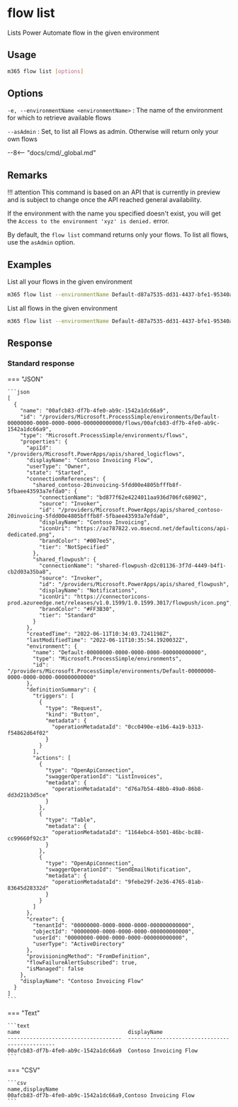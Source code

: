 # flow list

Lists Power Automate flow in the given environment

## Usage

```sh
m365 flow list [options]
```

## Options

`-e, --environmentName <environmentName>`
: The name of the environment for which to retrieve available flows

`--asAdmin`
: Set, to list all Flows as admin. Otherwise will return only your own flows

--8<-- "docs/cmd/_global.md"

## Remarks

!!! attention
    This command is based on an API that is currently in preview and is subject to change once the API reached general availability.

If the environment with the name you specified doesn't exist, you will get the `Access to the environment 'xyz' is denied.` error.

By default, the `flow list` command returns only your flows. To list all flows, use the `asAdmin` option.

## Examples

List all your flows in the given environment

```sh
m365 flow list --environmentName Default-d87a7535-dd31-4437-bfe1-95340acd55c5
```

List all flows in the given environment

```sh
m365 flow list --environmentName Default-d87a7535-dd31-4437-bfe1-95340acd55c5 --asAdmin
```

## Response

### Standard response

=== "JSON"

    ```json
    [
      {
        "name": "00afcb83-df7b-4fe0-ab9c-1542a1dc66a9",
        "id": "/providers/Microsoft.ProcessSimple/environments/Default-00000000-0000-0000-0000-000000000000/flows/00afcb83-df7b-4fe0-ab9c-1542a1dc66a9",
        "type": "Microsoft.ProcessSimple/environments/flows",
        "properties": {
          "apiId": "/providers/Microsoft.PowerApps/apis/shared_logicflows",
          "displayName": "Contoso Invoicing Flow",
          "userType": "Owner",
          "state": "Started",
          "connectionReferences": {
            "shared_contoso-20invoicing-5fdd00e4805bfffb8f-5fbaee43593a7efda0": {
              "connectionName": "bd877f62e4224011aa936d706fc68902",
              "source": "Invoker",
              "id": "/providers/Microsoft.PowerApps/apis/shared_contoso-20invoicing-5fdd00e4805bfffb8f-5fbaee43593a7efda0",
              "displayName": "Contoso Invoicing",
              "iconUri": "https://az787822.vo.msecnd.net/defaulticons/api-dedicated.png",
              "brandColor": "#007ee5",
              "tier": "NotSpecified"
            },
            "shared_flowpush": {
              "connectionName": "shared-flowpush-d2c01136-3f7d-4449-b4f1-cb2d03a35ba8",
              "source": "Invoker",
              "id": "/providers/Microsoft.PowerApps/apis/shared_flowpush",
              "displayName": "Notifications",
              "iconUri": "https://connectoricons-prod.azureedge.net/releases/v1.0.1599/1.0.1599.3017/flowpush/icon.png",
              "brandColor": "#FF3B30",
              "tier": "Standard"
            }
          },
          "createdTime": "2022-06-11T10:34:03.7241198Z",
          "lastModifiedTime": "2022-06-11T10:35:54.1920032Z",
          "environment": {
            "name": "Default-00000000-0000-0000-0000-000000000000",
            "type": "Microsoft.ProcessSimple/environments",
            "id": "/providers/Microsoft.ProcessSimple/environments/Default-00000000-0000-0000-0000-000000000000"
          },
          "definitionSummary": {
            "triggers": [
              {
                "type": "Request",
                "kind": "Button",
                "metadata": {
                  "operationMetadataId": "0cc0490e-e1b6-4a19-b313-f54862d64f02"
                }
              }
            ],
            "actions": [
              {
                "type": "OpenApiConnection",
                "swaggerOperationId": "ListInvoices",
                "metadata": {
                  "operationMetadataId": "d76a7b54-48bb-49a0-86b8-dd3d21b3d5ce"
                }
              },
              {
                "type": "Table",
                "metadata": {
                  "operationMetadataId": "1164ebc4-b501-46bc-bc88-cc99660f92c3"
                }
              },
              {
                "type": "OpenApiConnection",
                "swaggerOperationId": "SendEmailNotification",
                "metadata": {
                  "operationMetadataId": "9febe29f-2e36-4765-81ab-83645d28332d"
                }
              }
            ]
          },
          "creator": {
            "tenantId": "00000000-0000-0000-0000-000000000000",
            "objectId": "00000000-0000-0000-0000-000000000000",
            "userId": "00000000-0000-0000-0000-000000000000",
            "userType": "ActiveDirectory"
          },
          "provisioningMethod": "FromDefinition",
          "flowFailureAlertSubscribed": true,
          "isManaged": false
        },
        "displayName": "Contoso Invoicing Flow"
      }
    ]
    ```

=== "Text"

    ```text
    name                                  displayName
    ------------------------------------  -----------------------------------------------
    00afcb83-df7b-4fe0-ab9c-1542a1dc66a9  Contoso Invoicing Flow
    ```

=== "CSV"

    ```csv
    name,displayName
    00afcb83-df7b-4fe0-ab9c-1542a1dc66a9,Contoso Invoicing Flow
    ```
